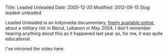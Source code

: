 Title: Leaded Unleaded
Date: 2005-12-20
Modified: 2012-09-15
Slug: leaded-unleaded

Leaded Unleaded is an Indymedia documentary, <a href="http://indytorrents.org/stats.html?info_hash=4277be3b732959dee779c24c6c82401ecdb86d9c" >freely available online</a>, about a military riot in Beirut, Lebanon in May 2004. I don't remember hearing anything about this as it happened last year so, for me, it was quite educational.

I've <span class="removed_link">mirrored the video here</span>.
